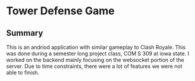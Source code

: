 # Tower Defense Game
## Summary
This is an andriod application with similar gameplay to Clash Royale. This was done during a semester long project class, COM S 309 at iowa state. I worked on the backend mainly focusing on the websocket portion of the server. Due to time constraints, there were a lot of features we were not able to finish.
